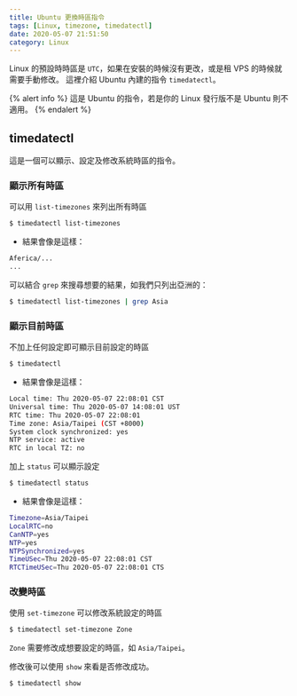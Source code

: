 ```yaml
---
title: Ubuntu 更換時區指令
tags: [Linux, timezone, timedatectl]
date: 2020-05-07 21:51:50
category: Linux
---
```


Linux 的預設時時區是 `UTC`，如果在安裝的時候沒有更改，或是租 VPS 的時候就需要手動修改。
這裡介紹 Ubuntu 內建的指令 `timedatectl`。

{% alert info %}
這是 Ubuntu 的指令，若是你的 Linux 發行版不是 Ubuntu 則不適用。
{% endalert %}

## timedatectl
這是一個可以顯示、設定及修改系統時區的指令。

### 顯示所有時區
可以用 `list-timezones` 來列出所有時區

```bash
$ timedatectl list-timezones
```

- 結果會像是這樣：
```bash
Aferica/...
...
```

可以結合 `grep` 來搜尋想要的結果，如我們只列出亞洲的：

```bash
$ timedatectl list-timezones | grep Asia
```

### 顯示目前時區
不加上任何設定即可顯示目前設定的時區

```bash
$ timedatectl
```

- 結果會像是這樣：

```bash	
Local time: Thu 2020-05-07 22:08:01 CST
Universal time: Thu 2020-05-07 14:08:01 UST
RTC time: Thu 2020-05-07 22:08:01
Time zone: Asia/Taipei (CST +8000)
System clock synchronized: yes
NTP service: active
RTC in local TZ: no
```

加上 `status` 可以顯示設定

```bash
$ timedatectl status
```

- 結果會像是這樣：

```bash
Timezone=Asia/Taipei
LocalRTC=no
CanNTP=yes
NTP=yes
NTPSynchronized=yes
TimeUSec=Thu 2020-05-07 22:08:01 CST
RTCTimeUSec=Thu 2020-05-07 22:08:01 CTS
```

### 改變時區
使用 `set-timezone` 可以修改系統設定的時區

```bash
$ timedatectl set-timezone Zone
```

`Zone` 需要修改成想要設定的時區，如 `Asia/Taipei`。

修改後可以使用 `show` 來看是否修改成功。
```bash
$ timedatectl show
```
